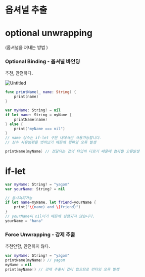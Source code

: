 # 옵셔널 추출

# optional unwrapping

(옵셔널을 꺼내는 방법 )

### Optional Binding - 옵셔널 바인딩

추천, 안전하다. 

![Untitled](%E1%84%8B%E1%85%A9%E1%86%B8%E1%84%89%E1%85%A7%E1%84%82%E1%85%A5%E1%86%AF%20%E1%84%8E%E1%85%AE%E1%84%8E%E1%85%AE%E1%86%AF%203cb99d593ead4578b6005f936d486385/Untitled.png)

```swift
func printName(_ name: String) {
	print(name)
}

var myName: String? = nil
if let name: String = myName {
	printName(name)
} else { 
	print("myName === nil")
}
// name 상수는 if-let 구문 내에서만 사용가능합니다.
// 상수 사용범위를 벗어났기 때문에 컴파일 오류 발생 

printName(myName) // 전달되는 값의 타입이 다르기 때문에 컴파일 오류발생
```

# if-let

```swift
var myName: String? = "yagom"
var yourName: String? = nil

// 동시처리가능
if let name=myName, let friend=yourName {
	print("\(name) and \(friend)")
} 
// yourName이 nil이기 때문에 실행되지 않습니다. 
yourName = "hana"
```

### Force Unwrapping - 강제 추출

추천안함, 안전하지 않다. 

```swift
var myName: String? = "yagom"
printName(myName!) // yagom
myName = nil
print(myName!) // 강제 추출시 값이 없으므로 런타임 오류 발생 
```